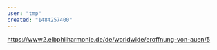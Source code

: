 ```yaml
---
user: "tmp"
created: "1484257400"
---
```


https://www2.elbphilharmonie.de/de/worldwide/eroffnung-von-auen/5
